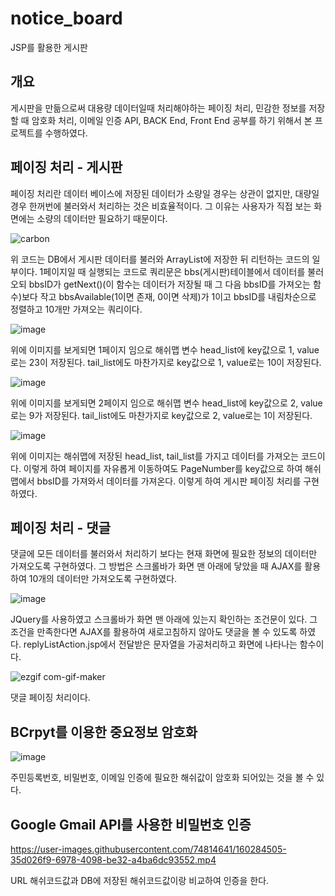 # notice_board

JSP를 활용한 게시판

## 개요

게시판을 만듦으로써 대용량 데이터일때 처리해야하는 페이징 처리, 민감한 정보를 저장할 때 암호화 처리, 이메일 인증 API, BACK End, Front End 공부를 하기 위해서 본 프로젝트를 수행하였다.

## 페이징 처리 - 게시판

페이징 처리란 데이터 베이스에 저장된 데이터가 소량일 경우는 상관이 없지만, 대량일 경우 한꺼번에 불러와서 처리하는 것은 비효율적이다. 그 이유는 사용자가 직접 보는 화면에는 소량의 데이터만 필요하기 때문이다.

![carbon](<https://user-images.githubusercontent.com/74814641/160281871-b7ebbc90-6668-428e-8577-57f77bac259a.png>)

위 코드는 DB에서 게시판 데이터를 불러와 ArrayList에 저장한 뒤 리턴하는 코드의 일부이다. 1페이지일 때 실행되는 코드로 쿼리문은 bbs(게시판)테이블에서 데이터를 불러오되 bbsID가 getNext()(이 함수는 데이터가 저장될 때 그 다음 bbsID를 가져오는 함수)보다 작고 bbsAvailable(1이면 존재, 0이면 삭제)가 1이고 bbsID를 내림차순으로 정렬하고 10개만 가져오는 쿼리이다.

![image](<https://user-images.githubusercontent.com/74814641/160282559-cd442204-c56c-4452-bc72-02dc8444d74a.png>)

위에 이미지를 보게되면 1페이지 임으로 해쉬맵 변수 head_list에 key값으로 1, value로는 23이 저장된다. tail_list에도 마찬가지로 key값으로 1, value로는 10이 저장된다.

![image](<https://user-images.githubusercontent.com/74814641/160282901-5b9c5fda-7c17-43ac-b894-7b43d498b95d.png>)

위에 이미지를 보게되면 2페이지 임으로 해쉬맵 변수 head_list에 key값으로 2, value로는 9가 저장된다. tail_list에도 마찬가지로 key값으로 2, value로는 1이 저장된다.

![image](<https://user-images.githubusercontent.com/74814641/160282791-09933af6-c284-40bb-a267-7bb00dedaaa1.png>)

위에 이미지는 해쉬맵에 저장된 head_list, tail_list를 가지고 데이터를 가져오는 코드이다. 이렇게 하여 페이지를 자유롭게 이동하여도 PageNumber를 key값으로 하여 해쉬맵에서 bbsID를 가져와서 데이터를 가져온다. 이렇게 하여 게시판 페이징 처리를 구현하였다.

## 페이징 처리 - 댓글

댓글에 모든 데이터를 불러와서 처리하기 보다는 현재 화면에 필요한 정보의 데이터만 가져오도록 구현하였다. 그 방법은 스크롤바가 화면 맨 아래에 닿았을 때 AJAX를 활용하여 10개의 데이터만 가져오도록 구현하였다.

![image](<https://user-images.githubusercontent.com/74814641/160283538-ca22fc79-773b-4be5-bf12-34b0741ef450.png>)

JQuery를 사용하였고 스크롤바가 화면 맨 아래에 있는지 확인하는 조건문이 있다. 그 조건을 만족한다면 AJAX를 활용하여 새로고침하지 않아도 댓글을 볼 수 있도록 하였다. replyListAction.jsp에서 전달받은 문자열을 가공처리하고 화면에 나타나는 함수이다.

![ezgif com-gif-maker](<https://user-images.githubusercontent.com/74814641/160284125-e9f5497e-5f9d-45d9-b530-44547012d7bf.gif>)

댓글 페이징 처리이다.

## BCrpyt를 이용한 중요정보 암호화

![image](<https://user-images.githubusercontent.com/74814641/160284270-c0883bcb-1573-4aff-84ce-0762d2fac544.png>)

주민등록번호, 비밀번호, 이메일 인증에 필요한 해쉬값이 암호화 되어있는 것을 볼 수 있다.

## Google Gmail API를 사용한 비밀번호 인증

<https://user-images.githubusercontent.com/74814641/160284505-35d026f9-6978-4098-be32-a4ba6dc93552.mp4>

URL 해쉬코드값과 DB에 저장된 해쉬코드값이랑 비교하여 인증을 한다.



